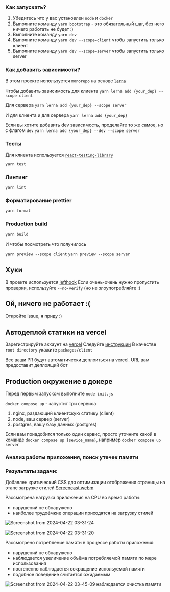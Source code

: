 ### Как запускать?

1. Убедитесь что у вас установлен `node` и `docker`
2. Выполните команду `yarn bootstrap` - это обязательный шаг, без него ничего работать не будет :)
3. Выполните команду `yarn dev`
4. Выполните команду `yarn dev --scope=client` чтобы запустить только клиент
5. Выполните команду `yarn dev --scope=server` чтобы запустить только server

### Как добавить зависимости?

В этом проекте используется `monorepo` на основе [`lerna`](https://github.com/lerna/lerna)

Чтобы добавить зависимость для клиента
`yarn lerna add {your_dep} --scope client`

Для сервера
`yarn lerna add {your_dep} --scope server`

И для клиента и для сервера
`yarn lerna add {your_dep}`

Если вы хотите добавить dev зависимость, проделайте то же самое, но с флагом `dev`
`yarn lerna add {your_dep} --dev --scope server`

### Тесты

Для клиента используется [`react-testing-library`](https://testing-library.com/docs/react-testing-library/intro/)

`yarn test`

### Линтинг

`yarn lint`

### Форматирование prettier

`yarn format`

### Production build

`yarn build`

И чтобы посмотреть что получилось

`yarn preview --scope client`
`yarn preview --scope server`

## Хуки

В проекте используется [lefthook](https://github.com/evilmartians/lefthook)
Если очень-очень нужно пропустить проверки, используйте `--no-verify` (но не злоупотребляйте :)

## Ой, ничего не работает :(

Откройте issue, я приду :)

## Автодеплой статики на vercel

Зарегистрируйте аккаунт на [vercel](https://vercel.com/)
Следуйте [инструкции](https://vitejs.dev/guide/static-deploy.html#vercel-for-git)
В качестве `root directory` укажите `packages/client`

Все ваши PR будут автоматически деплоиться на vercel. URL вам предоставит деплоящий бот

## Production окружение в докере

Перед первым запуском выполните `node init.js`

`docker compose up` - запустит три сервиса

1. nginx, раздающий клиентскую статику (client)
2. node, ваш сервер (server)
3. postgres, вашу базу данных (postgres)

Если вам понадобится только один сервис, просто уточните какой в команде
`docker compose up {sevice_name}`, например `docker compose up server`

### Анализ работы приложения, поиск утечек памяти

### Результаты задачи:

Добавлен критический CSS для оптимизации отображения страницы на этапе загрузке стилей
[Screencast.webm](https://github.com/harlequin-plus/dreamteam_mf05/assets/71240827/ea7dd43c-849b-4581-8089-3b9edfd8b105)

Рассмотрена нагрузка приложения на CPU во время работы: 
 - нарушений не обнаружено
 - наиболее трудоёмкие операции приходятся на загрузку стилей 
 
![Screenshot from 2024-04-22 03-31-24](https://github.com/harlequin-plus/dreamteam_mf05/assets/71240827/cafa3d9c-01ad-4a72-bd56-305418b3694d)

![Screenshot from 2024-04-22 03-31-20](https://github.com/harlequin-plus/dreamteam_mf05/assets/71240827/6f69cee8-7289-4091-9e28-53b328a1829f)


 Рассмотрено потребление памяти в процессе работы приложения:
 - нарушений не обнаружено
 - наблюдается увеличение объёма потребляемой памяти по мере использования
 - постепенно наблюдается сокращение испольуемой памяти
 - подобное поведение считается ожидаемым

![Screenshot from 2024-04-22 03-45-09](https://github.com/harlequin-plus/dreamteam_mf05/assets/71240827/263890b1-a621-4de8-9e6e-eb941399e393)
наблюдается очистка памяти 
